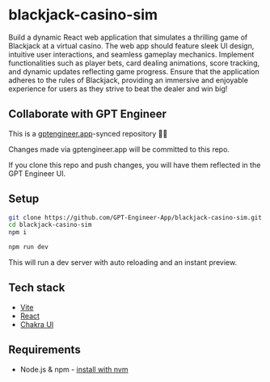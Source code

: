# blackjack-casino-sim


Build a dynamic React web application that simulates a thrilling game of Blackjack at a virtual casino. The web app should feature sleek UI design, intuitive user interactions, and seamless gameplay mechanics. Implement functionalities such as player bets, card dealing animations, score tracking, and dynamic updates reflecting game progress. Ensure that the application adheres to the rules of Blackjack, providing an immersive and enjoyable experience for users as they strive to beat the dealer and win big!

## Collaborate with GPT Engineer

This is a [gptengineer.app](https://gptengineer.app)-synced repository 🌟🤖

Changes made via gptengineer.app will be committed to this repo.

If you clone this repo and push changes, you will have them reflected in the GPT Engineer UI.

## Setup

```sh
git clone https://github.com/GPT-Engineer-App/blackjack-casino-sim.git
cd blackjack-casino-sim
npm i
```

```sh
npm run dev
```

This will run a dev server with auto reloading and an instant preview.

## Tech stack

- [Vite](https://vitejs.dev/)
- [React](https://react.dev/)
- [Chakra UI](https://chakra-ui.com/)

## Requirements

- Node.js & npm - [install with nvm](https://github.com/nvm-sh/nvm#installing-and-updating)
